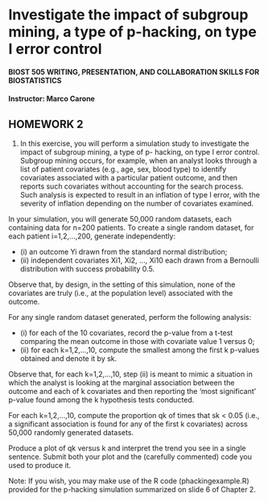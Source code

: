 # Investigate the impact of subgroup mining, a type of p-hacking, on type I error control
#### BIOST 505 WRITING, PRESENTATION, AND COLLABORATION SKILLS FOR BIOSTATISTICS  
#### Instructor: Marco Carone  

## HOMEWORK 2 
 
1. In this exercise, you will perform a simulation study to investigate the impact of subgroup mining, a type of p-
hacking, on type I error control. Subgroup mining occurs, for example, when an analyst looks through a list of 
patient covariates (e.g., age, sex, blood type) to identify covariates associated with a particular patient 
outcome, and then reports such covariates without accounting for the search process. Such analysis is 
expected to result in an inflation of type I error, with the severity of inflation depending on the number of 
covariates examined. 
 
 In your simulation, you will generate 50,000 random datasets, each containing data for n=200 patients. To 
create a single random dataset, for each patient i=1,2,...,200, generate independently: 
 
- (i) an outcome Yi drawn from the standard normal distribution; 
- (ii) independent covariates Xi1, Xi2, ..., Xi10 each drawn from a Bernoulli distribution with success 
probability 0.5. 
   
 Observe that, by design, in the setting of this simulation, none of the covariates are truly (i.e., at the 
population level) associated with the outcome. 
 
 For any single random dataset generated, perform the following analysis: 
 
- (i) for each of the 10 covariates, record the p-value from a t-test comparing the mean outcome in those 
with covariate value 1 versus 0; 
- (ii) for each k=1,2,...,10, compute the smallest among the first k p-values obtained and denote it by sk. 
 
 Observe that, for each k=1,2,...,10, step (ii) is meant to mimic a situation in which the analyst is looking at the 
marginal association between the outcome and each of k covariates and then reporting the ‘most significant’ 
p-value found among the k hypothesis tests conducted. 
 
 For each k=1,2,...,10, compute the proportion qk of times that sk < 0.05 (i.e., a significant association is found 
for any of the first k covariates) across 50,000 randomly generated datasets. 
 
 Produce a plot of qk versus k and interpret the trend you see in a single sentence. Submit both your plot and 
the (carefully commented) code you used to produce it. 
 
 Note: If you wish, you may make use of the R code (phackingexample.R) provided for the p-hacking simulation 
summarized on slide 6 of Chapter 2. 
